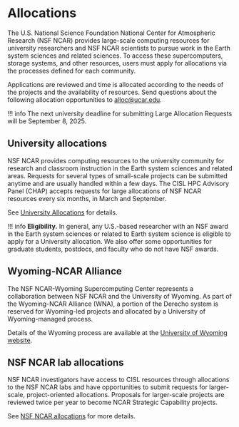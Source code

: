 # Allocations


The U.S. National Science Foundation National Center for Atmospheric Research (NSF NCAR) provides large-scale computing resources for university researchers and NSF NCAR scientists to pursue work in the Earth system sciences and related sciences. To access these supercomputers, storage systems, and other resources, users must apply for allocations via the processes defined for each community.

Applications are reviewed and time is allocated according to the needs of the projects and the availability of resources. Send questions about the following allocation opportunities to alloc@ucar.edu.

!!! info
	The next university deadline for submitting Large Allocation Requests will be September 8, 2025.

## University allocations

NSF NCAR provides computing resources to the university community for research and classroom instruction in the Earth system sciences and related areas. Requests for several types of small-scale projects can be submitted anytime and are usually handled within a few days. The CISL HPC Advisory Panel (CHAP) accepts requests for large allocations of NSF NCAR resources every six months, in March and September.

See [University Allocations](https://ncar-hpc-docs.readthedocs.io/en/latest/allocations/university-allocations/) for details.

!!! info
	**Eligibility.** In general, any U.S.-based researcher with an NSF award in the Earth system sciences or related to Earth system science is eligible to apply for a University allocation. We also offer some opportunities for graduate students, postdocs, and faculty who do not have NSF awards.

## Wyoming-NCAR Alliance

The NSF NCAR-Wyoming Supercomputing Center represents a collaboration between NSF NCAR and the University of Wyoming. As part of the Wyoming-NCAR Alliance (WNA), a portion of the Derecho system is reserved for Wyoming-led projects and allocated by a University of Wyoming-managed process.

Details of the Wyoming process are available at the [University of Wyoming website](https://www.uwyo.edu/nwsc/index.html).

## NSF NCAR lab allocations

NSF NCAR investigators have access to CISL resources through allocations to the NSF NCAR labs and have opportunities to submit requests for larger-scale, project-oriented allocations. Proposals for larger-scale projects are reviewed twice per year to become NCAR Strategic Capability projects.

See [NSF NCAR allocations](https://arc.ucar.edu/xras_submit/opportunities) for more details.

